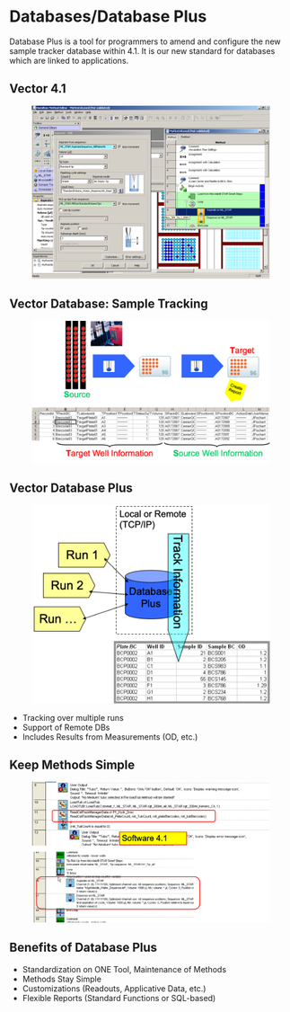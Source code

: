 # Databases/Database Plus

Database Plus is a tool for programmers to amend and configure the new sample tracker database within 4.1. It is our new standard for databases which are linked to applications.

## Vector 4.1

<figure><img src="../../../.gitbook/assets/image (69) (1).png" alt="" width="563"><figcaption></figcaption></figure>

## Vector Database: Sample Tracking



<figure><img src="../../../.gitbook/assets/image (2) (1) (1) (1) (1) (1) (1) (1) (1) (1) (1) (1).png" alt=""><figcaption></figcaption></figure>

## Vector Database Plus

<figure><img src="../../../.gitbook/assets/image (3) (1) (1) (1) (1) (1) (1) (1) (1) (1) (1).png" alt=""><figcaption></figcaption></figure>

* Tracking over multiple runs&#x20;
* Support of Remote DBs&#x20;
* Includes Results from Measurements (OD, etc.)

## Keep Methods Simple

<figure><img src="../../../.gitbook/assets/image (4) (1) (1) (1) (1) (1) (1) (1) (1) (1) (1).png" alt=""><figcaption></figcaption></figure>

## Benefits of Database Plus

* Standardization on ONE Tool, Maintenance of Methods&#x20;
* Methods Stay Simple&#x20;
* Customizations (Readouts, Applicative Data, etc.)&#x20;
* Flexible Reports (Standard Functions or SQL-based)
